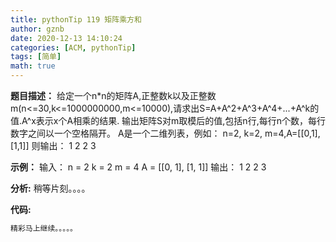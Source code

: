 ```yaml
---
title: pythonTip 119 矩阵乘方和
author: gznb
date: 2020-12-13 14:10:24
categories: [ACM, pythonTip]
tags: [简单]
math: true
---
```


**题目描述：**
给定一个n*n的矩阵A,正整数k以及正整数m(n<=30,k<=1000000000,m<=10000),请求出S=A+A^2+A^3+A^4+...+A^k的值.A^x表示x个A相乘的结果. 输出矩阵S对m取模后的值,包括n行,每行n个数，每行数字之间以一个空格隔开。
A是一个二维列表，例如：
n=2, k=2, m=4,A=[[0,1],[1,1]]
则输出：
1 2
2 3

**示例：**
输入：
n = 2
k = 2
m = 4
A = [[0, 1], [1, 1]]
输出：
1 2
2 3


**分析:**
稍等片刻。。。。

**代码:**
```python
精彩马上继续。。。。。
```
